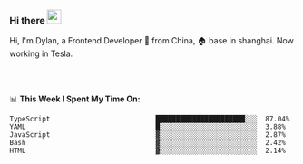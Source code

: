 ### Hi there <img src="https://media.giphy.com/media/hvRJCLFzcasrR4ia7z/giphy.gif" width="25px">

<!-- ![visitors](https://visitor-badge.glitch.me/badge?page_id=dislfyer.dislfyer) -->

Hi, I'm Dylan, a Frontend Developer 🚀 from China, 🏠 base in shanghai. Now working in Tesla.

<br/>
<br/>

📊 **This Week I Spent My Time On:**


<!--START_SECTION:waka-->

```text
TypeScript                          ██████████████████████░░░  87.04%
YAML                                █░░░░░░░░░░░░░░░░░░░░░░░░  3.88%
JavaScript                          ▓░░░░░░░░░░░░░░░░░░░░░░░░  2.87%
Bash                                ▓░░░░░░░░░░░░░░░░░░░░░░░░  2.42%
HTML                                ▓░░░░░░░░░░░░░░░░░░░░░░░░  2.14%
```

<!--END_SECTION:waka-->

<!--
**About Me:**
 -->
